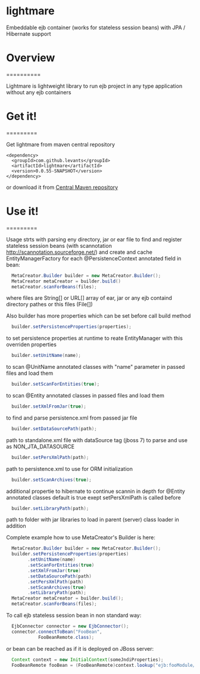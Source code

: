 lightmare
=========

Embeddable ejb container (works for stateless session beans) with JPA / Hibernate support

# Overview
==========

Lightmare is lightweight library to run ejb project in any type application without any ejb containers

# Get it!
=========

Get lightmare from maven central repository

    <dependency>
      <groupId>com.github.levants</groupId>
      <artifactId>lightmare</artifactId>
      <version>0.0.55-SNAPSHOT</version>
    </dependency>
    
or download it from [Central Maven repository](https://oss.sonatype.org/content/repositories/snapshots/com/github/levants/lightmare/)

# Use it!
=========

Usage strts with parsing eny directory, jar or ear file to find and register stateless session beans (with scannotation http://scannotation.sourceforge.net/)
and create and cache EntityManagerFactory for each @PersistenceContext annotated field in bean:
```java
  MetaCreator.Builder builder = new MetaCreator.Builder();
  MetaCreator metaCreator = builder.build()
  metaCreator.scanForBeans(files);
```	
where files are String[] or URL[] array of ear, jar or any ejb containd directory pathes or this files (File[]) 

Also builder has more properties which can be set before call build method


```java
  builder.setPersistenceProperties(properties);
```
to set persistence properties at runtime to reate EntityManager with this overriden properties

```java
  builder.setUnitName(name);
```

to scan @UnitName annotated classes with "name" parameter in passed files and load them

```java
  builder.setScanForEntities(true);
```
to scan @Entity annotated classes in passed files and load them

```java
  builder.setXmlFromJar(true);
```
to find and parse persistence.xml from passed jar file

```java
  builder.setDataSourcePath(path);
```
path to standalone.xml file with dataSource tag (jboss 7) to parse and use as NON_JTA_DATASOURCE

```java
  builder.setPersXmlPath(path);
```

path to persistence.xml to use for ORM initialization

```java
  builder.setScanArchives(true);
```
additional propertie to hibernate to continue scannin in depth for @Entity annotated classes default is true exept setPersXmlPath is called before 

```java
  builder.setLibraryPath(path);
```
path to folder with jar libraries to load in parent (server) class loader in addition

Complete example how to use MetaCreator's Builder is here:

```java
  MetaCreator.Builder builder = new MetaCreator.Builder();
  builder.setPersistenceProperties(properties)
        .setUnitName(name)
        .setScanForEntities(true)
        .setXmlFromJar(true)
        .setDataSourcePath(path)
        .setPersXmlPath(path)
        .setScanArchives(true)
        .setLibraryPath(path);
  MetaCreator metaCreator = builder.build();
  metaCreator.scanForBeans(files);
```
To call ejb stateless session bean in non standard way:

```java
  EjbConnector connector = new EjbConnector();
  connector.connectToBean("FooBean",
		    FooBeanRemote.class);
```
or bean can be reached as if it is deployed on JBoss server:

```java
  Context context = new InitialContext(someJndiProperties);
  FooBeanRemote fooBean = (FooBeanRemote)context.lookup("ejb:fooModule//FooBean!FooBeanRemote")
```
